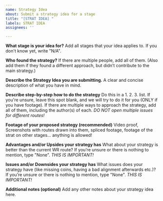 ```yaml
---
name: Strategy Idea
about: Submit a strategy idea for a stage
title: "[STRAT IDEA] "
labels: STRAT IDEA
assignees: ''

---
```


**What stage is your idea for?**
Add all stages that your idea applies to. If you don't know yet, write "N/A".

**Who found the strategy?**
If there are multiple people, add all of them. (Also add them if they found a different approach, but didn’t contribute to the main strategy.)

**Describe the Strategy Idea you are submitting.**
A clear and concise description of what you have in mind.

**Describe step-by-step how to do the strategy**
Do this in a 1. 2. 3. list. If you're unsure, leave this spot blank, and we will try to do it for you (ONLY if you have footage). If there are multiple ways to approach the strategy, add all of them, including the author(s) of each. *DO NOT open multiple issues for different routes!*

**Footage of your proposed strategy (recommended)**
Video proof, Screenshots with routes drawn into them, spliced footage, footage of the strat on other stages... anything is allowed!

**Advantages and/or Upsides your strategy has**
What about your strategy is better than the current WR route? If you’re unsure or there is nothing to mention, type "None". *THIS IS IMPORTANT!*

**Issues and/or Downsides your strategy has**
What issues does your strategy have (like missing coins, having a bad alignment afterwards etc.)? If you’re unsure or there is nothing to mention, type "None". *THIS IS IMPORTANT!*

**Additional notes (optional)**
Add any other notes about your strategy idea here.
